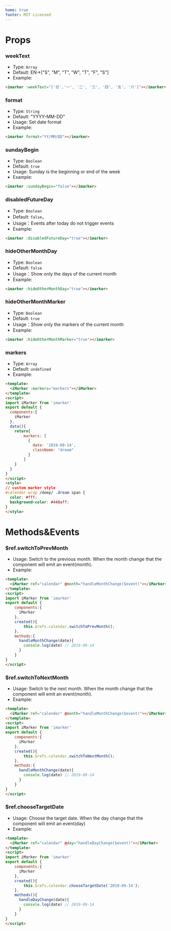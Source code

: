 ```yaml
---
home: true
footer: MIT Licensed
---
```

<template>
  <div id="calendar-wrap">
   <iMarker :markers="props.markers"/>
  </div>
</template>

<script>
import iMarker from 'imarker'
const date = new Date();
const year = date.getFullYear();
const month = date.getMonth() + 1;
export default {
  components:{
     iMarker
  },
  data () {
    return {
      props: {
        markers: [
          {
            date: `${year}-${month}-09`,
            className: "dream"
          },
          {
            date: `${year}-${month}-20`,
            className: "love"
          },
          {
            date: `${year}-${month}-30`,
            className: "miss"
          },
          {
            date: `${year}-${month + 1}-01`,
            className: "hope"
          }
        ]
      }
    };
  }
}
</script>
<style>
/* calendar */
#calendar-wrap {
  max-width: 414px;
  margin: auto;
  padding-bottom: 30px;
  text-align: center;
  border:1px solid #f3f4f5;
}
/* marker */
/* marker style*/
#calendar-wrap /deep/ .month-switch{
  border-bottom:1px solid #f3f4f5;
  color:#232323;
  background-color:#fff;
}
#calendar-wrap /deep/ .month-switch .prev,
#calendar-wrap /deep/ .month-switch .next{
  border-color:#ccc;
}
#calendar-wrap/deep/ .love span {
  color: #fff;
  background-color: #7b1fa2;
}
#calendar-wrap /deep/ .miss span {
  color: #fff;
  background-color: #ff4081;
}

#calendar-wrap /deep/ .dream span {
  color: #fff;
  background-color: #448aff;
}

#calendar-wrap /deep/ .hope span {
  color: #fff;
  background-color: #ff5722;
}

</style>


# Props
### weekText
* Type: `Array`
* Default: EN->["S", "M", "T", "W", "T", "F", "S"]
* Example:
```html
<imarker :weekText="['日','一', '二', '三', '四', '五', '六']"></imarker>
```
### format
* Type: `String`
* Default: "YYYY-MM-DD"
* Usage: Set date format
* Example:
```html
<imarker format="YY/MM/DD"></imarker>
```

### sundayBegin
* Type: `Boolean`
* Default: `true`
* Usage: Sunday is the beginning or end of the week
* Example:
```html
<imarker :sundayBegin="false"></imarker>
```

### disabledFutureDay
* Type: `Boolean`
* Default: `false`，
* Usage：Events after today do not trigger events
* Example:
```html
<imarker :disabledFutureDay="true"></imarker>
```

### hideOtherMonthDay
* Type: `Boolean`
* Default: `false`
* Usage：Show only the days of the current month
* Example:
```html
<imarker :hideOtherMonthDay="true"></imarker>
```


### hideOtherMonthMarker
* Type: `Boolean`
* Default: `true`
* Usage：Show only the markers of the current month
* Example:
```html
<imarker :hideOtherMonthMarker="true"></imarker>
```

### markers
* Type: `Array`
* Default: `undefined`
* Example:
```html
<template>
  <iMarker :markers="markers"></iMarker>
</template>
<script>
import iMarker from 'imarker'
export default {
  components:{
    iMarker
  },
  data(){
    return{
        markers: [
          {
            date: '2019-09-14',
            className: "dream"
          }
        ]
    }
  }
}
</script>
<style>
// custom marker style
#calendar-wrap /deep/ .dream span {
  color: #fff;
  background-color: #448aff;
}
</style>
```
# Methods&Events
### $ref.switchToPrevMonth
* Usage: Switch to the previous month. When the month change that the component will emit an event(month).
* Example:
```html
<template>
  <iMarker ref="calendar" @month="handleMonthChange($event)"></iMarker>
</template>
<script>
import iMarker from 'imarker'
export default {
    components:{
      iMarker
    },
    created(){
        this.$refs.calendar.switchToPrevMonth();
    },
    methods:{
      handleMonthChange(date){
        console.log(date) // 2019-09-14
      }
    }   
}
</script>
```

### $ref.switchToNextMonth
* Usage: Switch to the next month. When the month change that the component will emit an event(month).
* Example:
```html
<template>
  <iMarker ref="calendar" @month="handleMonthChange($event)"></iMarker>
</template>
<script>
import iMarker from 'imarker'
export default {
    components:{
      iMarker
    },
    created(){
        this.$refs.calendar.switchToNextMonth();
    },
    methods:{
      handleMonthChange(date){
        console.log(date) // 2019-09-14
      }
    }     
}
</script>
```

### $ref.chooseTargetDate
* Usage: Choose the target date. When the day change that the component will emit an event(day)
* Example:
```html
<template>
  <iMarker ref="calendar" @day="handleDayChange($event)"></iMarker>
</template>
<script>
import iMarker from 'imarker'
export default {
    components:{
      iMarker
    },
    created(){
        this.$refs.calendar.chooseTargetDate('2019-09-14');
    },
    methods(){
      handleDayChange(date){
        console.log(date) // 2019-09-14
      }
    }   
}
</script>
```

